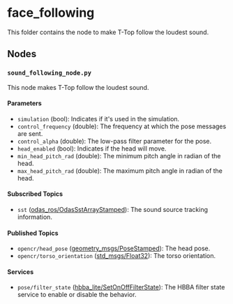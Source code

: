 # face_following
This folder contains the node to make T-Top follow the loudest sound.

## Nodes
### `sound_following_node.py`
This node makes T-Top follow the loudest sound.

#### Parameters
 - `simulation` (bool): Indicates if it's used in the simulation.
 - `control_frequency` (double): The frequency at which the pose messages are sent.
 - `control_alpha` (double): The low-pass filter parameter for the pose.
 - `head_enabled` (bool): Indicates if the head will move.
 - `min_head_pitch_rad` (double): The minimum pitch angle in radian of the head.
 - `max_head_pitch_rad` (double): The maximum pitch angle in radian of the head.

#### Subscribed Topics
 - `sst` ([odas_ros/OdasSstArrayStamped](https://github.com/introlab/odas_ros/blob/main/msg/OdasSstArrayStamped.msg)): The sound source tracking information.

#### Published Topics
 - `opencr/head_pose` ([geometry_msgs/PoseStamped](http://docs.ros.org/en/noetic/api/geometry_msgs/html/msg/PoseStamped.html)): The head pose.
 - `opencr/torso_orientation` ([std_msgs/Float32](http://docs.ros.org/en/noetic/api/std_msgs/html/msg/Float32.html)): The torso orientation.

#### Services
 - `pose/filter_state` ([hbba_lite/SetOnOffFilterState](../../hbba_lite/srv/SetOnOffFilterState.srv)): The HBBA filter state service to enable or disable the behavior.
